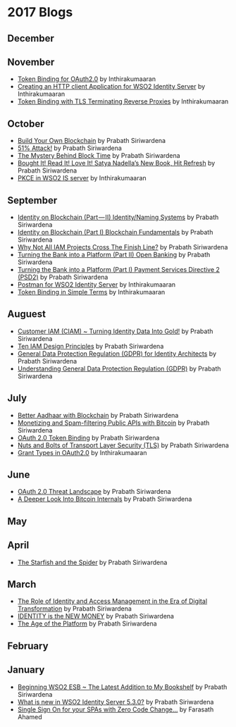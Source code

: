 # 2017 Blogs
## December
## November
* [Token Binding for OAuth2.0](https://medium.com/@inthiraj1994/token-binding-for-oauth2-0-9d810cb6ba8b) by Inthirakumaaran
* [Creating an HTTP client Application for WSO2 Identity Server](https://medium.com/@inthiraj1994/creating-an-http-client-application-for-wso2-identity-server-1b677fe52f39) by Inthirakumaaran
* [Token Binding with TLS Terminating Reverse Proxies](https://medium.com/@inthiraj1994/token-binding-with-tls-terminating-reverse-proxies-e31d38c1c55b) by Inthirakumaaran
## October
* [Build Your Own Blockchain](https://medium.facilelogin.com/build-your-own-blockchain-b8eaeea2f891) by Prabath Siriwardena
* [51% Attack!](https://medium.facilelogin.com/51-attack-a72d26786b23) by Prabath Siriwardena
* [The Mystery Behind Block Time](https://medium.facilelogin.com/the-mystery-behind-block-time-63351e35603a) by Prabath Siriwardena
* [Bought It! Read It! Love It! Satya Nadella’s New Book, Hit Refresh](https://medium.facilelogin.com/bought-it-read-it-love-it-b9083e54f9a2) by Prabath Siriwardena
* [PKCE in WSO2 IS server](https://medium.com/@inthiraj1994/pkce-in-wso2-is-server-51a7eeed2d19) by Inthirakumaaran
## September
* [Identity on Blockchain (Part — II) Identity/Naming Systems](https://medium.facilelogin.com/identity-on-blockchain-part-ii-91dc51cb5beb) by Prabath Siriwardena
* [Identity on Blockchain (Part I) Blockchain Fundamentals](https://medium.facilelogin.com/identity-on-blockchain-part-i-a59d7abe75c0) by Prabath Siriwardena
* [Why Not All IAM Projects Cross The Finish Line?](https://medium.facilelogin.com/why-not-all-iam-projects-cross-the-finish-line-a767d6a2c0dd) by Prabath Siriwardena
* [Turning the Bank into a Platform (Part II) Open Banking](https://medium.facilelogin.com/turning-the-bank-into-a-platform-part-ii-ee4c76d8156) by Prabath Siriwardena
* [Turning the Bank into a Platform (Part I) Payment Services Directive 2 (PSD2)](https://medium.facilelogin.com/turning-the-bank-into-a-platform-part-i-7eefebd7945a) by Prabath Siriwardena
* [Postman for WSO2 Identity Server](https://medium.com/@inthiraj1994/postman-for-wso2-is-server-cdb2ba77acf2) by Inthirakumaaran
* [Token Binding in Simple Terms](https://medium.com/@inthiraj1994/token-binding-in-simple-terms-6d2035075ab) by Inthirakumaaran
## Auguest
* [Customer IAM (CIAM) ~ Turning Identity Data Into Gold!](https://medium.facilelogin.com/customer-iam-ciam-turning-identity-data-into-gold-3dcfc93f0073) by Prabath Siriwardena
* [Ten IAM Design Principles](https://medium.facilelogin.com/ten-iam-design-principles-57351b6c69b2) by Prabath Siriwardena
* [General Data Protection Regulation (GDPR) for Identity Architects](https://medium.facilelogin.com/gdpr-for-identity-architects-1a6423759d30) by Prabath Siriwardena
* [Understanding General Data Protection Regulation (GDPR)](https://medium.facilelogin.com/understanding-gdpr-9201e1356418) by Prabath Siriwardena
## July
* [Better Aadhaar with Blockchain](https://medium.facilelogin.com/making-aadhaar-better-with-blockchain-ec3aef9852b0) by Prabath Siriwardena
* [Monetizing and Spam-filtering Public APIs with Bitcoin](https://medium.facilelogin.com/monetizing-and-spam-filtering-public-apis-with-bitcoin-38c4a3ec71f7) by Prabath Siriwardena
* [OAuth 2.0 Token Binding](https://medium.facilelogin.com/oauth-2-0-token-binding-e84cbb2e60) by Prabath Siriwardena
* [Nuts and Bolts of Transport Layer Security (TLS)](https://medium.facilelogin.com/nuts-and-bolts-of-transport-layer-security-tls-2c5af298c4be) by Prabath Siriwardena
* [Grant Types in OAuth2.0](https://medium.com/@inthiraj1994/grant-types-in-oauth2-0-48c6695d70c) by Inthirakumaaran
## June
* [OAuth 2.0 Threat Landscape](https://medium.facilelogin.com/oauth-2-0-threat-landscapes-9756e5bc44ee) by Prabath Siriwardena
* [A Deeper Look Into Bitcoin Internals](https://medium.facilelogin.com/pay-with-bitcoin-to-play-with-a-fidget-spinner-86b7b43414c0) by Prabath Siriwardena
## May
## April
* [The Starfish and the Spider](https://medium.facilelogin.com/the-starfish-and-the-spider-9ca778281442) by Prabath Siriwardena
## March
* [The Role of Identity and Access Management in the Era of Digital Transformation](https://medium.facilelogin.com/the-role-of-identity-and-access-management-in-the-era-of-digital-transformation-48a472ce3247) by Prabath Siriwardena
* [IDENTITY is the NEW MONEY](https://medium.facilelogin.com/identity-is-the-new-money-b4abe406e615) by Prabath Siriwardena
* [The Age of the Platform](https://medium.facilelogin.com/the-age-of-the-platform-bd6fd5946f24) by Prabath Siriwardena
## February
## January
* [Beginning WSO2 ESB ~ The Latest Addition to My Bookshelf](https://medium.facilelogin.com/beginning-wso2-esb-the-latest-addition-to-my-bookshelf-dd0f0f98c45f) by Prabath Siriwardena
* [What is new in WSO2 Identity Server 5.3.0?](https://medium.facilelogin.com/what-is-new-in-wso2-identity-server-5-3-0-55c456a7690a) by Prabath Siriwardena
* [Single Sign On for your SPAs with Zero Code Change…](https://medium.com/@farasath/enable-single-sign-on-for-your-spas-hosted-on-apache-http-server-97b466067910) by Farasath Ahamed
